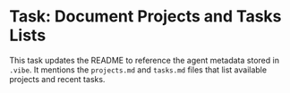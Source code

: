 # Task: Document Projects and Tasks Lists

This task updates the README to reference the agent metadata stored in `.vibe`.
It mentions the `projects.md` and `tasks.md` files that list available projects
and recent tasks.
